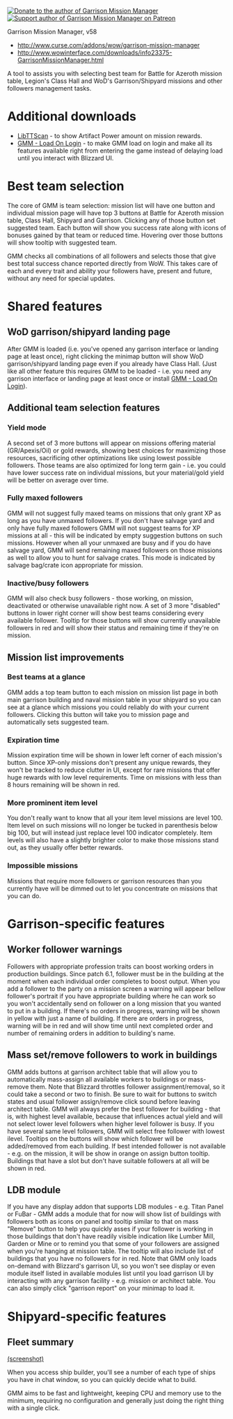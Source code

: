[![Donate to the author of Garrison Mission Manager](https://www.paypal.com/en_US/i/btn/btn_donate_LG.gif)](https://www.paypal.com/cgi-bin/webscr?cn=Add+special+instructions+to+the+addon+author%28s%29&business=rowaasr13%40gmail.com&bn=PP-DonationsBF%3Abtn_donateCC_LG.gif%3ANonHosted&lc=US&cmd=_donations&rm=1&no_shipping=1&currency_code=USD&return=https%3A%2F%2Fwww.curse.com%2Faddons%2Fwow%2Fgarrison-mission-manager&cancel_return=https%3A%2F%2Fwww.curse.com%2Faddons%2Fwow%2Fgarrison-mission-manager&item_name=Garrison+Mission+Manager+%28from+Curse.com%29) [![Support author of Garrison Mission Manager on Patreon](https://media-elerium.cursecdn.com/attachments/192/602/support-on-patreon26.png)](https://www.patreon.com/rowaasr13)

Garrison Mission Manager, v58

* http://www.curse.com/addons/wow/garrison-mission-manager
* http://www.wowinterface.com/downloads/info23375-GarrisonMissionManager.html

A tool to assists you with selecting best team for Battle for Azeroth mission table, Legion's Class Hall and WoD's Garrison/Shipyard missions and other followers management tasks.

# Additional downloads
* [LibTTScan](https://mods.curse.com/addons/wow/libttscan-1) - to show Artifact Power amount on mission rewards.
* [GMM - Load On Login](https://mods.curse.com/addons/wow/gmm-on-login) - to make GMM load on login and make all its features available right from entering the game instead of delaying load until you interact with Blizzard UI.

# Best team selection
The core of GMM is team selection: mission list will have one button and individual mission page will have top 3 buttons at Battle for Azeroth mission table, Class Hall, Shipyard and Garrison. Clicking any of those button set suggested team. Each button will show you success rate along with icons of bonuses gained by that team or reduced time. Hovering over those buttons will show tooltip with suggested team.

GMM checks all combinations of all followers and selects those that give best total success chance reported directly from WoW. This takes care of each and every trait and ability your followers have, present and future, without any need for special updates.

# Shared features

## WoD garrison/shipyard landing page
After GMM is loaded (i.e. you've opened any garrison interface or landing page at least once), right clicking the minimap button will show WoD garrison/shipyard landing page even if you already have Class Hall. (Just like all other feature this requires GMM to be loaded -  i.e. you need any garrison interface or landing page at least once or install [GMM - Load On Login](https://mods.curse.com/addons/wow/gmm-on-login)).

## Additional team selection features

### Yield mode
A second set of 3 more buttons will appear on missions offering material (GR/Apexis/Oil) or gold rewards, showing best choices for maximizing those resources, sacrificing other optimizations like using lowest possible followers. Those teams are also optimized for long term gain - i.e. you could have lower success rate on individual missions, but your material/gold yield will be better on average over time.

### Fully maxed followers
GMM will not suggest fully maxed teams on missions that only grant XP as long as you have unmaxed followers. If you don't have salvage yard and only have fully maxed followers GMM will not suggest teams for XP missions at all - this will be indicated by empty suggestion buttons on such missions. However when all your unmaxed are busy and if you do have salvage yard, GMM will send remaining maxed followers on those missions as well to allow you to hunt for salvage crates. This mode is indicated by salvage bag/crate icon appropriate for mission.

### Inactive/busy followers
GMM will also check busy followers - those working, on mission, deactivated or otherwise unavailable right now. A set of 3 more "disabled" buttons in lower right corner will show best teams considering every available follower. Tooltip for those buttons will show currently unavailable followers in red and will show their status and remaining time if they're on mission.

## Mission list improvements

### Best teams at a glance
GMM adds a top team button to each mission on mission list page in both main garrison building and naval mission table in your shipyard so you can see at a glance which missions you could reliably do with your current followers. Clicking this button will take you to mission page and automatically sets suggested team.

### Expiration time
Mission expiration time will be shown in lower left corner of each mission's button. Since XP-only missions don't present any unique rewards, they won't be tracked to reduce clutter in UI, except for rare missions that offer huge rewards with low level requirements. Time on missions with less than 8 hours remaining will be shown in red.

### More prominent item level
You don't really want to know that all your item level missions are level 100. Item level on such missions will no longer be tucked in parenthesis below big 100, but will instead just replace level 100 indicator completely. Item levels will also have a slightly brighter color to make those missions stand out, as they usually offer better rewards.

### Impossible missions
Missions that require more followers or garrison resources than you currently have will be dimmed out to let you concentrate on missions that you can do.

# Garrison-specific features

## Worker follower warnings
Followers with appropriate profession traits can boost working orders in production buildings. Since patch 6.1, follower must be in the building at the moment when each individual order completes to boost output. When you add a follower to the party on a mission screen a warning will appear bellow follower's portrait if you have appropriate building where he can work so you won't accidentally send on follower on a long mission that you wanted to put in a building. If there's no orders in progress, warning will be shown in yellow with just a name of building. If there are orders in progress, warning will be in red and will show time until next completed order and number of remaining orders in addition to building's name.

## Mass set/remove followers to work in buildings
GMM adds buttons at garrison architect table that will allow you to automatically mass-assign all available workers to buildings or mass-remove them. Note that Blizzard throttles follower assignment/removal, so it could take a second or two to finish. Be sure to wait for buttons to switch states and usual follower assign/remove click sound before leaving architect table. GMM will always prefer the best follower for building - that is, with highest level available, because that influences actual yield and will not select lower level followers when higher level follower is busy. If you have several same level followers,  GMM will select free follower with lowest ilevel. Tooltips on the buttons will show which follower will be added/removed from each building. If best intended follower is not available - e.g. on the mission, it will be show in orange on assign button tooltip. Buildings that have a slot but don't have suitable followers at all will be shown in red.

## LDB module
If you have any display addon that supports LDB modules - e.g. Titan Panel or FuBar - GMM adds a module that for now will show list of buildings with followers both as icons on panel and tooltip similar to that on mass "Remove" button to help you quickly asses if your follower is working in those buildings that don't have readily visible indication like Lumber Mill, Garden or Mine or to remind you that some of your followers are assigned when you're hanging at mission table. The tooltip will also include list of buildings that you have no followers for in red. Note that GMM only loads on-demand with Blizzard's garrison UI, so you won't see display or even module itself listed in available modules list until you load garrison UI by interacting with any garrison facility - e.g. mission or architect table. You can also simply click "garrison report" on your minimap to load it.

# Shipyard-specific features

## Fleet summary
[(screenshot)](https://media-elerium.cursecdn.com/attachments/96/210/GMM_FleetSummary.png)

When you access ship builder, you'll see a number of each type of ships you have in chat window, so you can quickly decide what to build.

GMM aims to be fast and lightweight, keeping CPU and memory use to the minimum, requiring no configuration and generally just doing the right thing with a single click.